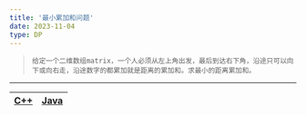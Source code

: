 ```yaml
---
title: '最小累加和问题'
date: 2023-11-04
type: DP
---
```


> `给定一个二维数组matrix，一个人必须从左上角出发，最后到达右下角，沿途只可以向下或向右走，沿途数字的都累加就是距离的累加和。求最小的距离累加和。`

<hr/>

| [C++](https://github.com/ZhengKe996/DS/blob/main/src/dp/min_path_sum.cpp) | [Java](https://github.com/ZhengKe996/DS/blob/main/src/dp/min_path_sum.java) |
| :-----------------------------------------------------------------------: | :-------------------------------------------------------------------------: |
